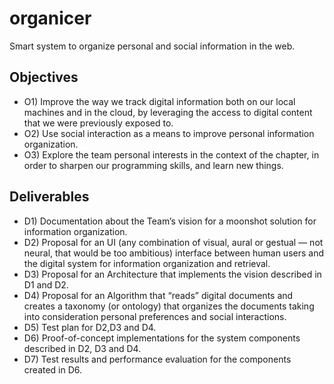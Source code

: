 # organicer
Smart system to organize personal and social information in the web.

## Objectives

* O1) Improve the way we track digital information both on our local machines and in the cloud, by leveraging the access to digital content that we were previously exposed to.
* O2) Use social interaction as a means to improve personal information organization. 
* O3) Explore the team personal interests in the context of the chapter, in order to sharpen our programming skills, and learn new things.

## Deliverables
 * D1) Documentation about the Team’s vision for a moonshot solution for information organization.
 * D2) Proposal for an UI (any combination of visual, aural or gestual — not neural, that would be too ambitious) interface between human users and the digital system for information organization and retrieval.
 * D3) Proposal for an Architecture that implements the vision described in D1 and D2.
 * D4) Proposal for an Algorithm that “reads” digital documents and creates a taxonomy (or ontology) that organizes the documents taking into consideration personal preferences and social interactions.
 * D5) Test plan for D2,D3 and D4.
 * D6) Proof-of-concept implementations for the system components described in D2, D3 and D4.
 * D7) Test results and performance evaluation for the components created in D6.
